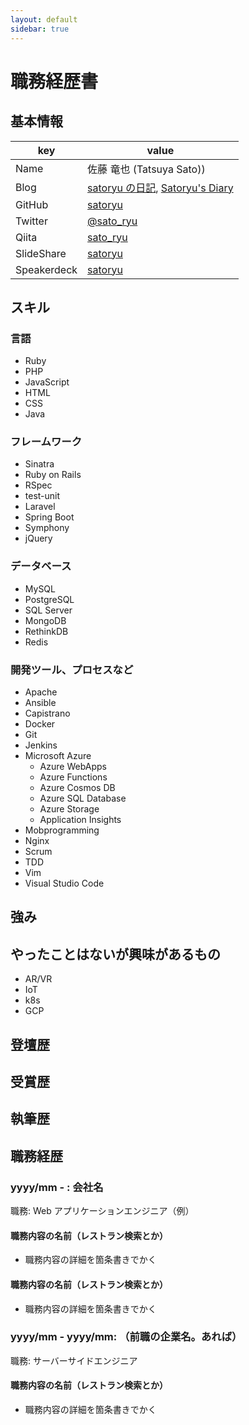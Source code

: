 ```yaml
---
layout: default
sidebar: true
---
```


# 職務経歴書

## 基本情報

| key         | value                                                                                                      |
| ----------- | ---------------------------------------------------------------------------------------------------------- |
| Name        | 佐藤 竜也 (Tatsuya Sato))                                                                                  |
| Blog        | [satoryu の日記](https://satoryu.hatenablog.com/), [Satoryu's Diary](https://satoryu-diary.herokuapp.com/) |
| GitHub      | [satoryu](https://github.com/satoryu)                                                                      |
| Twitter     | [@sato_ryu](https://twitter.com/sato_ryu)                                                                  |
| Qiita       | [sato_ryu](http://qiita.com/sato_ryu)                                                                      |
| SlideShare  | [satoryu](http://www.slideshare.net/satoryu)                                                               |
| Speakerdeck | [satoryu](https://speakerdeck.com/satoryu)                                                                 |

## スキル

### 言語

- Ruby
- PHP
- JavaScript
- HTML
- CSS
- Java

### フレームワーク

- Sinatra
- Ruby on Rails
- RSpec
- test-unit
- Laravel
- Spring Boot
- Symphony
- jQuery

### データベース

- MySQL
- PostgreSQL
- SQL Server
- MongoDB
- RethinkDB
- Redis

### 開発ツール、プロセスなど

- Apache
- Ansible
- Capistrano
- Docker
- Git
- Jenkins
- Microsoft Azure
  - Azure WebApps
  - Azure Functions
  - Azure Cosmos DB
  - Azure SQL Database
  - Azure Storage
  - Application Insights
- Mobprogramming
- Nginx
- Scrum
- TDD
- Vim
- Visual Studio Code

## 強み

## やったことはないが興味があるもの

- AR/VR
- IoT
- k8s
- GCP

## 登壇歴

## 受賞歴

## 執筆歴

## 職務経歴

### yyyy/mm - : 会社名

職務: Web アプリケーションエンジニア（例）

#### 職務内容の名前（レストラン検索とか）

- 職務内容の詳細を箇条書きでかく

#### 職務内容の名前（レストラン検索とか）

- 職務内容の詳細を箇条書きでかく

### yyyy/mm - yyyy/mm: （前職の企業名。あれば）

職務: サーバーサイドエンジニア

#### 職務内容の名前（レストラン検索とか）

- 職務内容の詳細を箇条書きでかく
